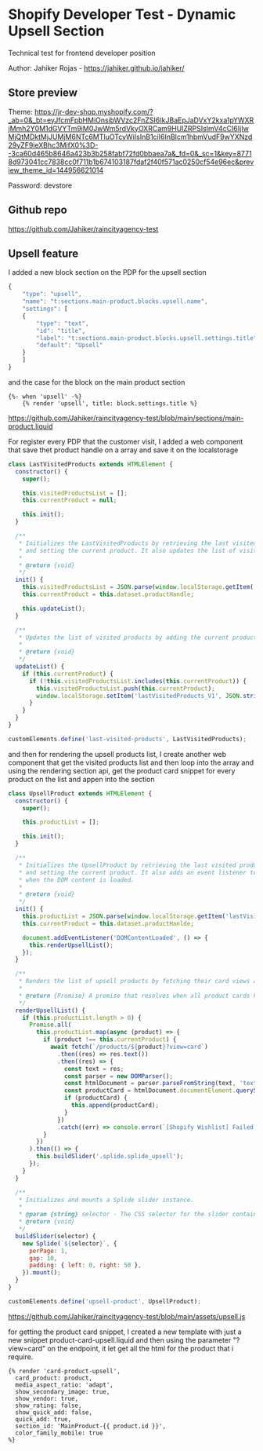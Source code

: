 # Shopify Developer Test - Dynamic Upsell Section

Technical test for frontend developer position

Author: Jahiker Rojas -
<https://jahiker.github.io/jahiker/>

## Store preview

Theme: <https://jr-dev-shop.myshopify.com/?_ab=0&_bt=eyJfcmFpbHMiOnsibWVzc2FnZSI6IkJBaEpJaDVxY2kxa1pYWXRjMmh2Y0M1dGVYTm9iM0JwWm5rdVkyOXRCam9HUlZRPSIsImV4cCI6IjIwMjQtMDktMjJUMjM6NTc6MTIuOTcyWiIsInB1ciI6InBlcm1hbmVudF9wYXNzd29yZF9ieXBhc3MifX0%3D--3ca60d465b8646a423b3b258fabf72fd0bbaea7a&_fd=0&_sc=1&key=87718d973041cc7838cc0f711b1b674103187fdaf2f40f571ac0250cf54e96ec&preview_theme_id=144956621014>

Password: devstore

## Github repo

<https://github.com/Jahiker/raincityagency-test>

## Upsell feature

I added a new block section on the PDP for the upsell section

```javascript
{
    "type": "upsell",
    "name": "t:sections.main-product.blocks.upsell.name",
    "settings": [
    {
        "type": "text",
        "id": "title",
        "label": "t:sections.main-product.blocks.upsell.settings.title",
        "default": "Upsell"
    }
    ]
}
```

and the case for the block on the main product section

```liquid
{%- when 'upsell' -%}
    {% render 'upsell', title: block.settings.title %}
```

<https://github.com/Jahiker/raincityagency-test/blob/main/sections/main-product.liquid>

For register every PDP that the customer visit, I added a web component that save thet product handle on a array and save it on the localstorage

```javascript
class LastVisitedProducts extends HTMLElement {
  constructor() {
    super();

    this.visitedProductsList = [];
    this.currentProduct = null;

    this.init();
  }

  /**
   * Initializes the LastVisitedProducts by retrieving the last visited products from local storage
   * and setting the current product. It also updates the list of visited products.
   *
   * @return {void}
   */
  init() {
    this.visitedProductsList = JSON.parse(window.localStorage.getItem('lastVisitedProducts_V1') || '[]');
    this.currentProduct = this.dataset.productHandle;

    this.updateList();
  }

  /**
   * Updates the list of visited products by adding the current product if it's not already included.
   *
   * @return {void}
   */
  updateList() {
    if (this.currentProduct) {
      if (!this.visitedProductsList.includes(this.currentProduct)) {
        this.visitedProductsList.push(this.currentProduct);
        window.localStorage.setItem('lastVisitedProducts_V1', JSON.stringify(this.visitedProductsList));
      }
    }
  }
}

customElements.define('last-visited-products', LastVisitedProducts);
```

and then for rendering the upsell products list, I create another web component that get the visited products list and then loop into the array and using the rendering section api, get the product card snippet for every product on the list and appen into the section

```javascript
class UpsellProduct extends HTMLElement {
  constructor() {
    super();

    this.productList = [];

    this.init();
  }

  /**
   * Initializes the UpsellProduct by retrieving the last visited products from local storage
   * and setting the current product. It also adds an event listener to render the upsell list
   * when the DOM content is loaded.
   *
   * @return {void}
   */
  init() {
    this.productList = JSON.parse(window.localStorage.getItem('lastVisitedProducts_V1') || '[]');
    this.currentProduct = this.dataset.productHanlde;

    document.addEventListener('DOMContentLoaded', () => {
      this.renderUpsellList();
    });
  }

  /**
   * Renders the list of upsell products by fetching their card views and appending them to the DOM.
   *
   * @return {Promise} A promise that resolves when all product cards have been loaded and appended.
   */
  renderUpsellList() {
    if (this.productList.length > 0) {
      Promise.all(
        this.productList.map(async (product) => {
          if (product !== this.currentProduct) {
            await fetch(`/products/${product}?view=card`)
              .then((res) => res.text())
              .then((res) => {
                const text = res;
                const parser = new DOMParser();
                const htmlDocument = parser.parseFromString(text, 'text/html');
                const productCard = htmlDocument.documentElement.querySelector('.card-wrapper');
                if (productCard) {
                  this.append(productCard);
                }
              })
              .catch((err) => console.error(`[Shopify Wishlist] Failed to load content for handle: ${handle}`, err));
          }
        })
      ).then(() => {
        this.buildSlider('.splide.splide_upsell');
      });
    }
  }

  /**
   * Initializes and mounts a Splide slider instance.
   *
   * @param {string} selector - The CSS selector for the slider container.
   * @return {void}
   */
  buildSlider(selector) {
    new Splide(`${selector}`, {
      perPage: 1,
      gap: 10,
      padding: { left: 0, right: 50 },
    }).mount();
  }
}

customElements.define('upsell-product', UpsellProduct);
```

<https://github.com/Jahiker/raincityagency-test/blob/main/assets/upsell.js>

for getting the product card snippet, I created a new template with just a new snippet product-card-upsell.liquid and then using the parameter "?view=card" on the endpoint, it let get all the html for the product that i require.

```liquid
{% render 'card-product-upsell',
  card_product: product,
  media_aspect_ratio: 'adapt',
  show_secondary_image: true,
  show_vendor: true,
  show_rating: false,
  show_quick_add: false,
  quick_add: true,
  section_id: 'MainProduct-{{ product.id }}',
  color_family_mobile: true
%}
```
